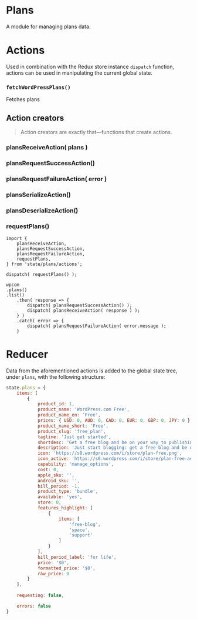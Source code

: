 # Plans

A module for managing plans data.

# Actions

Used in combination with the Redux store instance `dispatch` function, actions can be used in manipulating the current global state.

### `fetchWordPressPlans()`

Fetches plans

## Action creators

> Action creators are exactly that—functions that create actions.

### plansReceiveAction( plans )

### plansRequestSuccessAction()

### plansRequestFailureAction( error )

### plansSerializeAction()

### plansDeserializeAction()

### requestPlans()

```es6
import {
	plansReceiveAction,
	plansRequestSuccessAction,
	plansRequestFailureAction,
	requestPlans,
} from 'state/plans/actions';

dispatch( requestPlans() );

wpcom
.plans()
.list()
	.then( response => {
		dispatch( plansRequestSuccessAction() );
		dispatch( plansReceiveAction( response ) );
	} )
	.catch( error => {
		dispatch( plansRequestFailureAction( error.message );
	}
```

# Reducer

Data from the aforementioned actions is added to the global state tree, under `plans`, with the following structure:

```js
state.plans = {
	items: [
		{
			product_id: 1,
			product_name: 'WordPress.com Free',
			product_name_en: 'Free',
			prices: { USD: 0, AUD: 0, CAD: 0, EUR: 0, GBP: 0, JPY: 0 },
			product_name_short: 'Free',
			product_slug: 'free_plan',
			tagline: 'Just get started',
			shortdesc: 'Get a free blog and be on your way to publishing your first post in less than five minutes.',
			description: 'Just start blogging: get a free blog and be on your way to publishing your first post in less than five minutes.',
			icon: 'https://s0.wordpress.com/i/store/plan-free.png',
			icon_active: 'https://s0.wordpress.com/i/store/plan-free-active.png',
			capability: 'manage_options',
			cost: 0,
			apple_sku: '',
			android_sku: '',
			bill_period: -1,
			product_type: 'bundle',
			available: 'yes',
			store: 0,
			features_highlight: [
				{
					items: [
						'free-blog',
						'space',
						'support'
					]
				}
			],
			bill_period_label: 'for life',
			price: '$0',
			formatted_price: '$0',
			raw_price: 0
		}
	],
	
	requesting: false,

	errors: false
}
```
